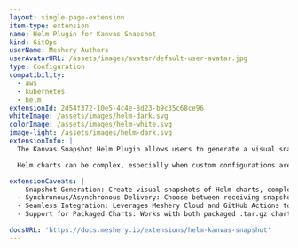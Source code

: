 ```yaml
---
layout: single-page-extension
item-type: extension
name: Helm Plugin for Kanvas Snapshot 
kind: GitOps
userName: Meshery Authors
userAvatarURL: /assets/images/avatar/default-user-avatar.jpg
type: Configuration
compatibility: 
  - aws
  - kubernetes
  - helm
extensionId: 2d54f372-10e5-4c4e-8d23-b9c35c68ce96
whiteImage: /assets/images/helm-dark.svg
colorImage: /assets/images/helm-white.svg
image-light: /assets/images/helm-dark.svg
extensionInfo: |
  The Kanvas Snapshot Helm Plugin allows users to generate a visual snapshot of their Helm charts directly from the command line. It simplifies the process of creating Meshery Snapshots, providing a visual representation of packaged Helm charts. This plugin integrates with Meshery Cloud and GitHub Actions to automate the workflow of snapshot creation, which is especially useful for Helm users who need to quickly visualize their chart configurations.

  Helm charts can be complex, especially when custom configurations are applied via values.yaml files. This Meshery extension bridges the gap between Helm chart configurations and their visual representation by converting Helm charts into Kanvas Snapshots. These snapshots can be received either via email or as a URL displayed directly in the terminal.

extensionCaveats: |
  - Snapshot Generation: Create visual snapshots of Helm charts, complete with associated resources.
  - Synchronous/Asynchronous Delivery: Choose between receiving snapshots via email or directly in the terminal.
  - Seamless Integration: Leverages Meshery Cloud and GitHub Actions to handle snapshot rendering.
  - Support for Packaged Charts: Works with both packaged .tar.gz charts and unpackaged Helm charts.

docsURL: 'https://docs.meshery.io/extensions/helm-kanvas-snapshot'
---
```

